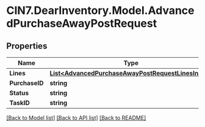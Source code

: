 # CIN7.DearInventory.Model.AdvancedPurchaseAwayPostRequest

## Properties

| Name           | Type                                                                                                      | Description | Notes      |
| -------------- | --------------------------------------------------------------------------------------------------------- | ----------- | ---------- |
| **Lines**      | [**List&lt;AdvancedPurchaseAwayPostRequestLinesInner&gt;**](AdvancedPurchaseAwayPostRequestLinesInner.md) |             | [optional] |
| **PurchaseID** | **string**                                                                                                |             | [optional] |
| **Status**     | **string**                                                                                                |             | [optional] |
| **TaskID**     | **string**                                                                                                |             | [optional] |

[[Back to Model list]](../README.md#documentation-for-models) [[Back to API list]](../README.md#documentation-for-api-endpoints) [[Back to README]](../README.md)
